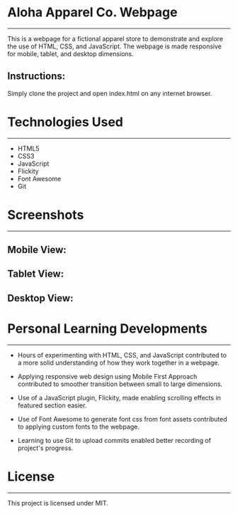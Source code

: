 # Aloha Apparel Co. Webpage
---
This is a webpage for a fictional apparel store to demonstrate and explore the use of HTML, CSS, and JavaScript. The webpage is made responsive for mobile, tablet, and desktop dimensions.

## Instructions:

Simply clone the project and open index.html on any internet browser.

# Technologies Used
---

* HTML5
* CSS3
* JavaScript
* Flickity
* Font Awesome
* Git

# Screenshots
---

## Mobile View:

## Tablet View:

## Desktop View:

# Personal Learning Developments
---

* Hours of experimenting with HTML, CSS, and JavaScript contributed to a more solid understanding of how they work together in a webpage.

* Applying responsive web design using Mobile First Approach contributed to smoother transition between small to large dimensions.

* Use of a JavaScript plugin, Flickity, made enabling scrolling effects in featured section easier.

* Use of Font Awesome to generate font css from font assets contributed to applying custom fonts to the webpage.

* Learning to use Git to upload commits enabled better recording of project's progress.


# License
---
This project is licensed under MIT.
